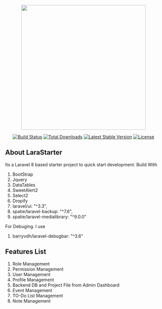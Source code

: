 <p align="center"><a href="https://laravel.com" target="_blank"><img src="https://raw.githubusercontent.com/laravel/art/master/logo-lockup/5%20SVG/2%20CMYK/1%20Full%20Color/laravel-logolockup-cmyk-red.svg" width="400"></a></p>

<p align="center">
<a href="https://travis-ci.org/laravel/framework"><img src="https://travis-ci.org/laravel/framework.svg" alt="Build Status"></a>
<a href="https://packagist.org/packages/laravel/framework"><img src="https://img.shields.io/packagist/dt/laravel/framework" alt="Total Downloads"></a>
<a href="https://packagist.org/packages/laravel/framework"><img src="https://img.shields.io/packagist/v/laravel/framework" alt="Latest Stable Version"></a>
<a href="https://packagist.org/packages/laravel/framework"><img src="https://img.shields.io/packagist/l/laravel/framework" alt="License"></a>
</p>

## About LaraStarter
Its a Laravel 8 based starter project to quick start development. Build With
1. BootStrap 
2. Jquery
3. DataTables
4. SweetAlert2
5. Select2
6. Dropify
7. laravel/ui: "^3.3",
8. spatie/laravel-backup: "^7.6",
9. spatie/laravel-medialibrary: "^9.0.0"

For Debuging. I use
1. barryvdh/laravel-debugbar: "^3.6"

## Features List
1. Role Management
2. Permission Management
3. User Management
4. Profile Management
5. Backend DB and Project File from Admin Dashboard
6. Event Management
7. TO-Do List Management 
8. Note Management 
